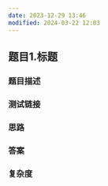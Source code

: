 ```yaml
---
date: 2023-12-29 13:46
modified: 2024-03-22 12:03
---
```


## 题目1.标题

### 题目描述

### 测试链接

### 思路

### 答案

### 复杂度
